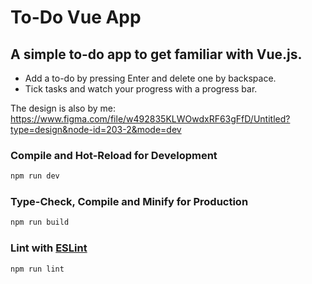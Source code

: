 # To-Do Vue App

## A simple to-do app to get familiar with Vue.js.
- Add a to-do by pressing Enter and delete one by backspace.
- Tick tasks and watch your progress with a progress bar.

The design is also by me: 
https://www.figma.com/file/w492835KLWOwdxRF63gFfD/Untitled?type=design&node-id=203-2&mode=dev

### Compile and Hot-Reload for Development

```sh
npm run dev
```

### Type-Check, Compile and Minify for Production

```sh
npm run build
```

### Lint with [ESLint](https://eslint.org/)

```sh
npm run lint
```
